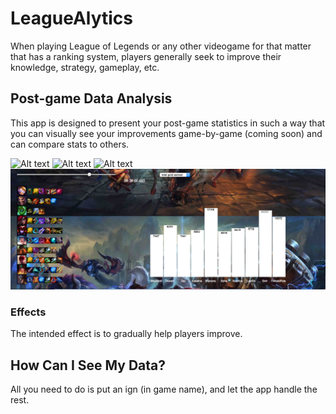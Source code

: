 # LeagueAlytics

When playing League of Legends or any other videogame for that matter that has a ranking system, players generally seek
to improve their knowledge, strategy, gameplay, etc.

## Post-game Data Analysis

This app is designed to present your post-game statistics in such a way that you can visually see your 
improvements game-by-game (coming soon) and can compare stats to others. 

![Alt text](./readmeImages/Analolics1.png?raw=true) ![Alt text](./readmeImages/Analolics2.png?raw=true) ![Alt text](./readmeImages/Analolics4.png?raw=true) ![Alt text](./readmeImages/Analolics5.png?raw=true)

### Effects

The intended effect is to gradually help players improve.

## How Can I See My Data?

All you need to do is put an ign (in game name), and let the app handle the rest.
